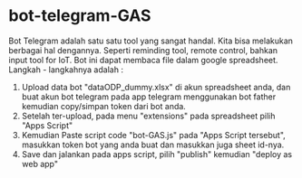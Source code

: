 # bot-telegram-GAS
Bot Telegram adalah satu satu tool yang sangat handal. Kita bisa melakukan berbagai hal dengannya. Seperti reminding tool, remote control, bahkan input tool for IoT.
Bot ini dapat membaca file dalam google spreadsheet. Langkah - langkahnya adalah :
1. Upload data bot "dataODP_dummy.xlsx" di akun spreadsheet anda, dan buat akun bot telegram pada app telegram menggunakan bot father kemudian copy/simpan token dari bot anda.
2. Setelah ter-upload, pada menu "extensions" pada spreadsheet pilih "Apps Script"
3. Kemudian Paste script code "bot-GAS.js" pada "Apps Script tersebut", masukkan token bot yang anda buat dan masukkan juga sheet id-nya.
4. Save dan jalankan pada apps script, pilih "publish" kemudian "deploy as web app"
